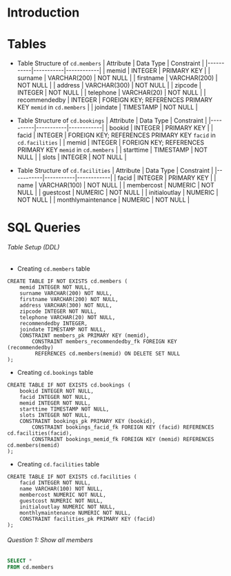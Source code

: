 # Introduction

# Tables

- Table Structure of `cd.members`
| Attribute | Data Type | Constraint |
|-----------|-----------|------------|
| memid | INTEGER | PRIMARY KEY |
| surname | VARCHAR(200) | NOT NULL |
| firstname | VARCHAR(200) | NOT NULL |
| address | VARCHAR(300) | NOT NULL |
| zipcode | INTEGER | NOT NULL |
| telephone | VARCHAR(20) | NOT NULL |
| recommendedby | INTEGER | FOREIGN KEY; REFERENCES PRIMARY KEY `memid` in `cd.members` |
| joindate | TIMESTAMP | NOT NULL |

- Table Structure of `cd.bookings`
| Attribute | Data Type | Constraint |
|----------|-----------|------------|
| bookid | INTEGER | PRIMARY KEY |
| facid | INTEGER | FOREIGN KEY; REFERENCES PRIMARY KEY `facid` in `cd.facilities` |
| memid | INTEGER | FOREIGN KEY; REFERENCES PRIMARY KEY `memid` in `cd.members` |
| starttime | TIMESTAMP | NOT NULL |
| slots | INTEGER | NOT NULL |

- Table Structure of `cd.facilities`
| Attribute | Data Type | Constraint |
|-----------|-----------|------------|
| facid | INTEGER | PRIMARY KEY |
| name | VARCHAR(100) | NOT NULL |
| membercost | NUMERIC | NOT NULL |
| guestcost | NUMERIC | NOT NULL |
| initialoutlay | NUMERIC | NOT NULL |
| monthlymaintenance | NUMERIC | NOT NULL |

# SQL Queries

###### Table Setup (DDL)
- Creating `cd.members` table
```
CREATE TABLE IF NOT EXISTS cd.members (
	memid INTEGER NOT NULL,
	surname VARCHAR(200) NOT NULL,
	firstname VARCHAR(200) NOT NULL,
	address VARCHAR(300) NOT NULL,
	zipcode INTEGER NOT NULL,
	telephone VARCHAR(20) NOT NULL,
	recommendedby INTEGER,
	joindate TIMESTAMP NOT NULL,
	CONSTRAINT members_pk PRIMARY KEY (memid),
        CONSTRAINT members_recommendedby_fk FOREIGN KEY (recommendedby)
		 REFERENCES cd.members(memid) ON DELETE SET NULL
);
```

- Creating `cd.bookings` table
```
CREATE TABLE IF NOT EXISTS cd.bookings (
	bookid INTEGER NOT NULL,
	facid INTEGER NOT NULL,
	memid INTEGER NOT NULL,
	starttime TIMESTAMP NOT NULL,
	slots INTEGER NOT NULL,
	CONSTRAINT bookings_pk PRIMARY KEY (bookid),
        CONSTRAINT bookings_facid_fk FOREIGN KEY (facid) REFERENCES cd.facilities(facid),
        CONSTRAINT bookings_memid_fk FOREIGN KEY (memid) REFERENCES cd.members(memid)
);
```

- Creating `cd.facilities` table
```
CREATE TABLE IF NOT EXISTS cd.facilities (
	facid INTEGER NOT NULL,
	name VARCHAR(100) NOT NULL,
	membercost NUMERIC NOT NULL,
	guestcost NUMERIC NOT NULL,
	initialoutlay NUMERIC NOT NULL,
	monthlymaintenance NUMERIC NOT NULL,
	CONSTRAINT facilities_pk PRIMARY KEY (facid)
);	
```

###### Question 1: Show all members 

```sql
SELECT *
FROM cd.members
```


